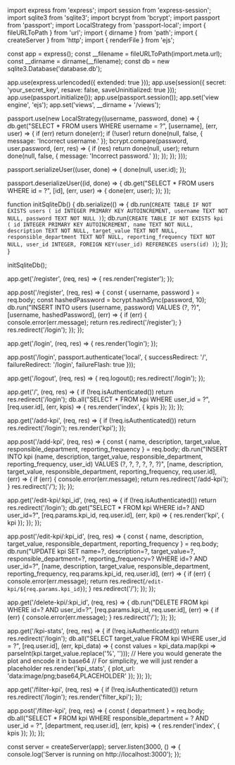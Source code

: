 import express from 'express';
import session from 'express-session';
import sqlite3 from 'sqlite3';
import bcrypt from 'bcrypt';
import passport from 'passport';
import LocalStrategy from 'passport-local';
import { fileURLToPath } from 'url';
import { dirname } from 'path';
import { createServer } from 'http';
import { renderFile } from 'ejs';

const app = express();
const __filename = fileURLToPath(import.meta.url);
const __dirname = dirname(__filename);
const db = new sqlite3.Database('database.db');

app.use(express.urlencoded({ extended: true }));
app.use(session({ secret: 'your_secret_key', resave: false, saveUninitialized: true }));
app.use(passport.initialize());
app.use(passport.session());
app.set('view engine', 'ejs');
app.set('views', __dirname + '/views');

passport.use(new LocalStrategy((username, password, done) => {
    db.get("SELECT * FROM users WHERE username = ?", [username], (err, user) => {
        if (err) return done(err);
        if (!user) return done(null, false, { message: 'Incorrect username.' });
        bcrypt.compare(password, user.password, (err, res) => {
            if (res) return done(null, user);
            return done(null, false, { message: 'Incorrect password.' });
        });
    });
}));

passport.serializeUser((user, done) => {
    done(null, user.id);
});

passport.deserializeUser((id, done) => {
    db.get("SELECT * FROM users WHERE id = ?", [id], (err, user) => {
        done(err, user);
    });
});

function initSqliteDb() {
    db.serialize(() => {
        db.run(`CREATE TABLE IF NOT EXISTS users (
            id INTEGER PRIMARY KEY AUTOINCREMENT,
            username TEXT NOT NULL,
            password TEXT NOT NULL
        )`);
        db.run(`CREATE TABLE IF NOT EXISTS kpi (
            id INTEGER PRIMARY KEY AUTOINCREMENT,
            name TEXT NOT NULL,
            description TEXT NOT NULL,
            target_value TEXT NOT NULL,
            responsible_department TEXT NOT NULL,
            reporting_frequency TEXT NOT NULL,
            user_id INTEGER,
            FOREIGN KEY(user_id) REFERENCES users(id)
        )`);
    });
}

initSqliteDb();

app.get('/register', (req, res) => {
    res.render('register');
});

app.post('/register', (req, res) => {
    const { username, password } = req.body;
    const hashedPassword = bcrypt.hashSync(password, 10);
    db.run("INSERT INTO users (username, password) VALUES (?, ?)", [username, hashedPassword], (err) => {
        if (err) {
            console.error(err.message);
            return res.redirect('/register');
        }
        res.redirect('/login');
    });
});

app.get('/login', (req, res) => {
    res.render('login');
});

app.post('/login', passport.authenticate('local', {
    successRedirect: '/',
    failureRedirect: '/login',
    failureFlash: true
}));

app.get('/logout', (req, res) => {
    req.logout();
    res.redirect('/login');
});

app.get('/', (req, res) => {
    if (!req.isAuthenticated()) return res.redirect('/login');
    db.all("SELECT * FROM kpi WHERE user_id = ?", [req.user.id], (err, kpis) => {
        res.render('index', { kpis });
    });
});

app.get('/add-kpi', (req, res) => {
    if (!req.isAuthenticated()) return res.redirect('/login');
    res.render('kpi');
});

app.post('/add-kpi', (req, res) => {
    const { name, description, target_value, responsible_department, reporting_frequency } = req.body;
    db.run("INSERT INTO kpi (name, description, target_value, responsible_department, reporting_frequency, user_id) VALUES (?, ?, ?, ?, ?, ?)", 
        [name, description, target_value, responsible_department, reporting_frequency, req.user.id], (err) => {
            if (err) {
                console.error(err.message);
                return res.redirect('/add-kpi');
            }
            res.redirect('/');
        });
});

app.get('/edit-kpi/:kpi_id', (req, res) => {
    if (!req.isAuthenticated()) return res.redirect('/login');
    db.get("SELECT * FROM kpi WHERE id=? AND user_id=?", [req.params.kpi_id, req.user.id], (err, kpi) => {
        res.render('kpi', { kpi });
    });
});

app.post('/edit-kpi/:kpi_id', (req, res) => {
    const { name, description, target_value, responsible_department, reporting_frequency } = req.body;
    db.run("UPDATE kpi SET name=?, description=?, target_value=?, responsible_department=?, reporting_frequency=? WHERE id=? AND user_id=?", 
        [name, description, target_value, responsible_department, reporting_frequency, req.params.kpi_id, req.user.id], (err) => {
            if (err) {
                console.error(err.message);
                return res.redirect(`/edit-kpi/${req.params.kpi_id}`);
            }
            res.redirect('/');
        });
});

app.get('/delete-kpi/:kpi_id', (req, res) => {
    db.run("DELETE FROM kpi WHERE id=? AND user_id=?", [req.params.kpi_id, req.user.id], (err) => {
        if (err) {
            console.error(err.message);
        }
        res.redirect('/');
    });
});

app.get('/kpi-stats', (req, res) => {
    if (!req.isAuthenticated()) return res.redirect('/login');
    db.all("SELECT target_value FROM kpi WHERE user_id = ?", [req.user.id], (err, kpi_data) => {
        const values = kpi_data.map(kpi => parseInt(kpi.target_value.replace('%', '')));
        // Here you would generate the plot and encode it in base64
        // For simplicity, we will just render a placeholder
        res.render('kpi_stats', { plot_url: 'data:image/png;base64,PLACEHOLDER' });
    });
});

app.get('/filter-kpi', (req, res) => {
    if (!req.isAuthenticated()) return res.redirect('/login');
    res.render('filter_kpi');
});

app.post('/filter-kpi', (req, res) => {
    const { department } = req.body;
    db.all("SELECT * FROM kpi WHERE responsible_department = ? AND user_id = ?", [department, req.user.id], (err, kpis) => {
        res.render('index', { kpis });
    });
});

const server = createServer(app);
server.listen(3000, () => {
    console.log('Server is running on http://localhost:3000');
});

